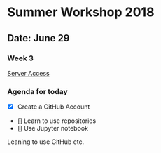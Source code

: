 # Summer Workshop 2018
## Date: June 29
### Week 3

[Server Access](https://204.48.29.128)

### Agenda for today
- [x] Create a GitHub Account
- [] Learn to use repositories
- [] Use Jupyter notebook

Leaning to use GitHub etc.
